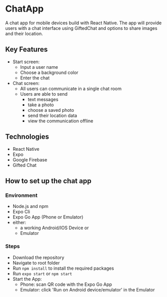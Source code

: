 # ChatApp
A chat app for mobile devices build with React Native. The app will provide users with a chat interface using GiftedChat and options to share images and their location.

## Key Features
- Start screen:
    - Input a user name
    - Choose a background color 
    - Enter the chat
- Chat screen:
    - All users can communicate in a single chat room
    - Users are able to send
        - text messages
        - take a photo
        - choose a saved photo
        - send their location data
        - view the communication offline

## Technologies
- React Native
- Expo
- Google Firebase
- Gifted Chat

## How to set up the chat app
### Environment
- Node.js and npm
- Expo Cli
- Expo Go App (Phone or Emulator)
- either:
    - a working Android/IOS Device or
    - Emulator 
### Steps
- Download the repository
- Navigate to root folder
- Run `npm install` to install the required packages
- Run `expo start` or `npm start`
- Start the App: 
    - Phone: scan QR code with the Expo Go App
    - Emulator: click 'Run on Android device/emulator' in the Emulator

